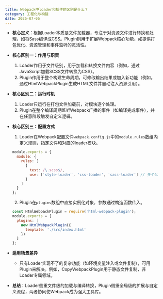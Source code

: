 ```yaml
---
title: Webpack中loader和插件的区别是什么？
category: 工程化与构建
date: 2025-07-06
---
```

- **核心定义**：根据Loader本质是文件加载器，专注于对资源文件进行转换和处理，如将Sass编译成CSS。Plugin则用于扩展Webpack核心功能，如提供打包优化、资源管理和事件监听的灵活性。
- **核心区别一：作用与职责**
  1. Loader作用于文件级别，用于加载和转换文件内容（例如，通过JavaScript加载SCSS文件转换为CSS）。
  2. Plugin作用于整个构建生命周期，可修改输出结果或加入新功能（例如，通过HtmlWebpackPlugin生成HTML文件并自动注入资源引用）。

- **核心区别二：运行时机**
  1. Loader只运行在打包文件加载前，对模块逐个处理。
  2. Plugin在整个编译周期监听Webpack广播的事件（如编译完成事件），并在任意阶段触发自定义逻辑。

- **核心区别三：配置方式**
  1. Loader在Webpack配置文件`webpack.config.js`中的`module.rules`数组内定义规则，指定文件和对应的loader模块。
  ```javascript
  module.exports = {
    module: {
      rules: [
        {
          test: /\.scss$/,
          use: ['style-loader', 'css-loader', 'sass-loader'] // 多个loader处理SCSS文件
        }
      ]
    }
  };
  ```
  2. Plugin在`plugins`数组中直接实例化对象，参数通过构造函数传入。
  ```javascript
  const HtmlWebpackPlugin = require('html-webpack-plugin');
  module.exports = {
    plugins: [
      new HtmlWebpackPlugin({
        template: './src/index.html'
      })
    ]
  };
  ```

- **适用场景差异**
  - 只有Loader实现不了的复杂功能（如环境变量注入或文件复制），可用Plugin来解决。例如，CopyWebpackPlugin用于静态文件复制，非Loader专属领域。

- **总结**：Loader侧重文件级的加载与编译转换，Plugin侧重全局级的扩展与自定义流程，两者协同使Webpack成为强大工具库。

